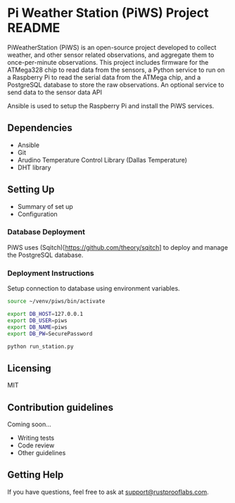 # Pi Weather Station (PiWS) Project README

PiWeatherStation (PiWS) is an open-source project developed to collect weather,
and other sensor related observations,
and aggregate them to once-per-minute observations.  This project includes
firmware for the ATMega328 chip to read data from the sensors,
a Python service to run on a Raspberry Pi to read the serial data from the ATMega chip,
and a PostgreSQL database to store the raw observations.  An optional service
to send data to the sensor data API

Ansible is used to setup the Raspberry Pi and install the
PiWS services.


## Dependencies

* Ansible
* Git
* Arudino Temperature Control Library (Dallas Temperature)
* DHT library


## Setting Up


* Summary of set up
* Configuration


### Database Deployment

PiWS uses (Sqitch)[https://github.com/theory/sqitch]
to deploy and manage the PostgreSQL database.


### Deployment Instructions

Setup connection to database using environment variables.

```bash
source ~/venv/piws/bin/activate

export DB_HOST=127.0.0.1
export DB_USER=piws
export DB_NAME=piws
export DB_PW=SecurePassword

python run_station.py
```


## Licensing

MIT


## Contribution guidelines

Coming soon...

* Writing tests
* Code review
* Other guidelines

## Getting Help

If you have questions, feel free to ask at support@rustprooflabs.com.

